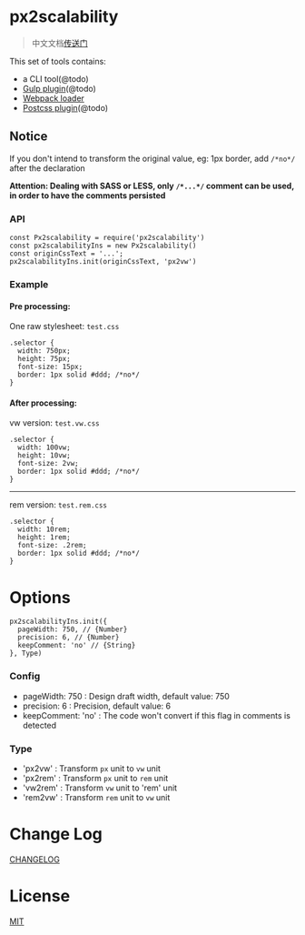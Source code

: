 # px2scalability

> 中文文档[传送门](./README-zh.md)

This set of tools contains:

* a CLI tool(@todo)
* [Gulp plugin]()(@todo)
* [Webpack loader](https://github.com/titancat/px2scalability-loader)
* [Postcss plugin]()(@todo)

## Notice

If you don't intend to transform the original value, eg: 1px border, add `/*no*/` after the declaration

**Attention: Dealing with SASS or LESS, only `/*...*/` comment can be used, in order to have the comments persisted**

### API

```
const Px2scalability = require('px2scalability')
const px2scalabilityIns = new Px2scalability()
const originCssText = '...';
px2scalabilityIns.init(originCssText, 'px2vw')
```

### Example

#### Pre processing:

One raw stylesheet: `test.css`

```
.selector {
  width: 750px;
  height: 75px; 
  font-size: 15px;
  border: 1px solid #ddd; /*no*/
}
```

#### After processing:

vw version: `test.vw.css`

```
.selector {
  width: 100vw;
  height: 10vw; 
  font-size: 2vw;
  border: 1px solid #ddd; /*no*/
}
```

---
rem version: `test.rem.css`

```
.selector {
  width: 10rem;
  height: 1rem; 
  font-size: .2rem;
  border: 1px solid #ddd; /*no*/
}
```

# Options

```
px2scalabilityIns.init({
  pageWidth: 750, // {Number}
  precision: 6, // {Number}
  keepComment: 'no' // {String}
}, Type)
```

### Config

- pageWidth: 750 : Design draft width, default value: 750 
- precision: 6 : Precision, default value: 6
- keepComment: 'no' : The code won't convert if this flag in comments is detected

### Type

- 'px2vw' : Transform `px` unit to `vw` unit
- 'px2rem' : Transform `px` unit to `rem` unit
- 'vw2rem' : Transform `vw` unit to 'rem' unit
- 'rem2vw' : Transform `rem` unit to `vw` unit

# Change Log

[CHANGELOG](./CHANGELOG.md)

# License

[MIT](./LICENSE)
